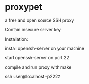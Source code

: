 # proxypet

a free and open source SSH proxy

Contain insecure server key

Installation:

install openssh-server on your machine

start openssh-server on port 22

compile and run proxy with make

ssh user@localhost -p2222
